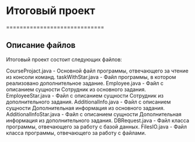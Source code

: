 # Итоговый проект
=============================

Описание файлов 
------------
Итоговый проект состоит следующих файлов:

CourseProjact.java	-	Основной файл программы, отвечающего за чтение из консоли команд.
taskWithStar.java	-	Файл программы, в котором реализовано дополнительное задание.
Employee.java	-	Файл с описанием сущности Сотрудник из основного задания.
EmployeeStar.java	-	Файл с описанием сущности Сотрудник из дополнительного задания.
AdditionalInfo.java	-	Файл с описанием сущности Дополнительная информация из основного задания.
AdditionalInfoStar.java	-	Файл с описанием сущности Дополнительная информация из дополнительного задания.
DBRequest.java	-	Файл класса программы, отвечающего за работу с базой данных.
FilesIO.java	-	Файл класса программы, отвечающего за работу с файлами.